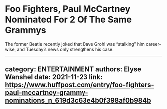 # Foo Fighters, Paul McCartney Nominated For 2 Of The Same Grammys

The former Beatle recently joked that Dave Grohl was “stalking” him career-wise, and Tuesday’s news only strengthens his case.

---
category: ENTERTAINMENT
authors: Elyse Wanshel
date: 2021-11-23
link: https://www.huffpost.com/entry/foo-fighters-paul-mccartney-grammy-nominations_n_619d3c63e4b0f398af0b984b
---
